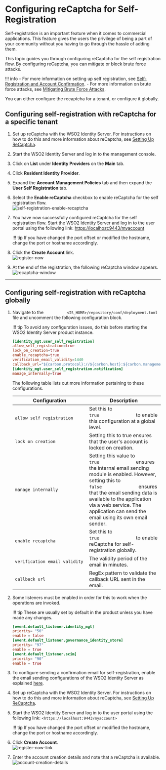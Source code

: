 # Configuring reCaptcha for Self-Registration

Self-registration is an important feature when it comes to commercial
applications. This feature gives the users the privilege of being a
part of your community without you having to go through the hassle of
adding them.

This topic guides you through configuring reCaptcha for the self
registration flow. By configuring reCaptcha, you can mitigate or block
brute force attacks.

!!! info 
    -   For more information on setting up self registration, see
        [Self-Registration and Account
        Confirmation](../../learn/self-registration-and-account-confirmation).
    -   For more information on brute force attacks, see [Mitigating Brute
        Force Attacks](../../administer/mitigating-brute-force-attacks).

You can either configure the recaptcha for a tenant, or configure it globally. 

## Configuring self-registration with reCaptcha for a specific tenant

1.  Set up reCaptcha with the WSO2 Identity Server. For instructions on
    how to do this and more information about reCaptcha, see [Setting Up
    ReCaptcha](../../learn/setting-up-recaptcha).
2.  Start the WSO2 Identity Server and log in to the management console.
3.  Click on **List** under **Identity Providers** on the **Main** tab.
4.  Click **Resident Identity Provider**.
5.  Expand the **Account Management Policies** tab and then expand the
    **User Self Registration** tab.
6.  Select the **Enable reCaptcha** checkbox to enable reCaptcha for the
    self registration flow.  
    ![self-registration-enable-recaptcha](../assets/img/using-wso2-identity-server/self-registration-enable-recaptcha.png)
7.  You have now successfully configured reCaptcha for the self
    registration flow. Start the WSO2 Identity Server and log in to the
    user portal using the following link:
    <https://localhost:9443/myaccount>

    !!! tip
        If you have changed the port offset or modified the hostname, change the port or
        hostname accordingly.
    
8.  Click the **Create Account** link.  
    ![register-now](../assets/img/using-wso2-identity-server/register-now-option.png)
9.  At the end of the registration, the following reCaptcha window
    appears.  
    ![recaptcha-window](../assets/img/using-wso2-identity-server/recaptcha-window.png) 

---

## Configuring self-registration with reCaptcha globally

1.  Navigate to the
    `           <IS_HOME>/repository/conf/deployment.toml          `
    file and uncomment the following configuration block.

    !!! tip
        To avoid any configuration issues, do this before starting
        the WSO2 Identity Server product instance.
    

    ```toml
    [identity_mgt.user_self_registration]
    allow_self_registration=true
    lock_on_creation=true
    enable_recaptcha=true
    verification_email_validity=1440
    callback_url="${carbon.protocol}://${carbon.host}:${carbon.management.port}/authenticationendpoint/login.do"
    [identity_mgt.user_self_registration.notification]
    manage_internally=true    
    ```
    
    The following table lists out more information pertaining to these
    configurations.

    <table>
    <colgroup>
    <col style="width: 50%" />
    <col style="width: 50%" />
    </colgroup>
    <thead>
    <tr class="header">
    <th>Configuration</th>
    <th>Description</th>
    </tr>
    </thead>
    <tbody>
    <tr class="odd">
    <td><pre><code>allow_self_registration</code></pre></td>
    <td>Set this to <code>               true              </code> to enable this configuration at a global level.</td>
    </tr>
    <tr class="even">
    <td><pre><code>lock_on_creation</code></pre></td>
    <td>Setting this to true ensures that the user's account is locked on creation.</td>
    </tr>
    <tr class="odd">
    <td><pre><code>manage_internally</code></pre></td>
    <td>Setting this value to <code>               true              </code> ensures the internal email sending module is enabled. However, setting this to <code>               false              </code> ensures that the email sending data is available to the application via a web service. The application can send the email using its own email sender.</td>
    </tr>
    <tr class="even">
    <td><pre><code>enable_recaptcha</code></pre></td>
    <td>Set this to <code>               true              </code> to enable reCaptcha for self-registration globally.</td>
    </tr>
    <tr class="odd">
    <td><pre><code>verification_email_validity</code></pre></td>
    <td>The validity period of the email in minutes.
    </tr>
    <tr class="even">
    <td><pre><code>callback_url</code></pre></td>
    <td>RegEx pattern to validate the callback URL sent in the email.</td>
    </tr>
    </tbody>
    </table>

2.  Some listeners must be enabled in order for this to work when the
    operations are invoked.

    !!! tip
        These are usually set by default in the product unless you
        have made any changes.
    

    ```toml
    [event.default_listener.identity_mgt]
    priority= "50"
    enable = false
    [event.default_listener.governance_identity_store]
    priority= "97"
    enable = true
    [event.default_listener.scim]
    priority= "90"
    enable = true
    ```

3.  To configure sending a confirmation email for
    self-registration, enable the email sending configurations
    of the WSO2 Identity Server as explained
    [here](../../setup/configuring-email-sending).
    
4.  Set up reCaptcha with the WSO2 Identity Server. For instructions on
    how to do this and more information about reCaptcha, see [Setting Up
    ReCaptcha](../../learn/setting-up-recaptcha).
5.  Start the WSO2 Identity Server and log in to the user portal
    using the following link: `<https://localhost:9443/myaccount>`

    !!! tip
        If you have changed the port offset or modified the hostname, change the port or
        hostname accordingly. 
6.  Click **Create Account**.  
    ![register-now-link](../assets/img/using-wso2-identity-server/register-now-option.png)
7.  Enter the account creation details and note that a reCaptcha is available.  
    ![account-creation-details](../assets/img/using-wso2-identity-server/account-creation-details.png)
